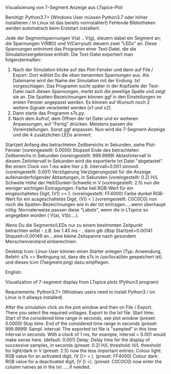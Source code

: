 Visualisierung von 7-Segment Anzeige aus LTspice-Plot

Benötigt: Python3.7+ (Windows User müssen Python3.7 oder höher installieren / In Linux ist das bereits vorinstalliert)
Fehlende Bibliotheken werden automatisch beim Erststart installiert.

Jede der Segmentspannungen V(a) .. V(g), steuern dabei ein Segment an; die Spannungen V(RBO) und V(Carryout) steuern zwei "LEDs" an. Diese Spannungen entnimmt das Programm einer Text-Datei, die die Simulationsergebnisse enthält. Die Text-Datei exportiert man folgendermaßen:
1.   Nach der Simulation klicke auf das Plot-Fenster und dann auf File / Export. Dort wählst Du die oben benannten Spannungen aus. Als Dateiname wird der Name der Simulation mit der Endung .txt vorgeschlagen. Das Programm sucht später in der Kopfzeile der Text-Datei nach diesen Spannungen, merkt sich die jeweilige Spalte und zeigt sie an. Die Spalten-Bezeichnungen können ggf in den Einstellungen im ersten Fenster angepasst werden. Es können auf Wunsch noch 2 weitere Signale verarbeitet werden (x1 und x2).
2.  Dann starte das Programm s7s.py.
3.  Nach dem Aufruf, dem Öffnen der txt Datei und ev weiteren Anpassungen, auf "Fertig" drücken. Meistens passen die Voreinstellungen. Sonst ggf anpassen. Nun wird die 7-Segment-Anzeige und die 4 zusätzlichen LEDs animiert.

Startzeit Anfang des betrachteten Zeitbereichs in Sekunden, siehe Plot-Fenster (voreingestellt: 0.0000)
Stopzeit Ende des betrachteten Zeitbereichs in Sekunden (voreingestellt: 999.9999)
Abtastintervall In diesem Zeitintervall in Sekunden wird die exportierte txt Datei "abgetastet". Bei einem Clock von 1 ms wäre hier z.B. Intervall=0.001 sinnvoll. (voreingestellt: 0.001)
Verzögerung Verzögerungszeit für die Anzeige aufeinanderfolgender Abtastungen, in Sekunden (voreingestellt: 0.2)
H/L Schwelle Höhe der Hell/Dunkel-Schwelle in V (voreingestellt: 2.5)
nun die weniger wichtigen Eintragungen:
Farbe hell RGB-Wert für ein eingeschaltetes Digit, (V(<Segment>) >= <Schwelle>). (voreingestellt: FF4000)
Farbe dunkel RGB-Wert für ein ausgeschaltetes Digit, (V(<Segment>) < <Schwelle>).(voreingestellt: C0C0C0)
nun noch die Spalten-Bezeichnungen wie in der txt eintragen.....wenn überhaupt nötig. Normalerweise passen diese "Labels", wenn die in LTspice so angegeben wurden ( V(a), V(b)....).

Wenn Du die Segmente/LEDs nur zu einem bestimmten Zeitpunkt betrachten willst - z.B. bei 1.45 ms - , dann gib zBsp Startzeit=0.00141 Stopzeit=0.00149 an....eine kleine Zeitspanne nach gesundem Menschenverstand einberechnen.

Desktop Icon: Linux-User können einen Starter anlegen (Typ: Anwendung, Befehl: s7s >> Bedingung ist, dass die s7s in /usr/local/bin gespeichert ist) und dieses Icon (7segment.png) dazu einpflegen.  
  

  
English:  

Visualization of 7-segment display from LTspice plots (Python3 program)

Requirements: Python3.7+ (Windows users need to install Python3 / on Linux is it allways installed)

After the simulation click on the plot window and then on File / Export.
There you select the required voltages.
Export to the txt file.
Start time: Start of the considered time range in seconds, see plot window (preset: 0.0000)
Stop time: End of the considered time range in seconds (preset: 999.9999)
Sampl. interval: The exported txt file is "sampled" in this time interval in seconds. With a clock of 1 ms, for example, interval = 0.001 would make sense here. (default: 0.001)
Delay: Delay time for the display of successive samples, in seconds (preset: 0.2)
H/L threshold: H/L threshold for light/dark in V (preset: 2.5)
now the less important entries:
Colour light: RGB value for an activated digit, (V (<Segment>)> = <Threshold>). (preset: FF4000)
Colour dark: RGB value for a deactivated digit, (V (<Segment>) <<Threshold>). (preset: C0C0C0)
now enter the column names as in the txt .....if needed.

